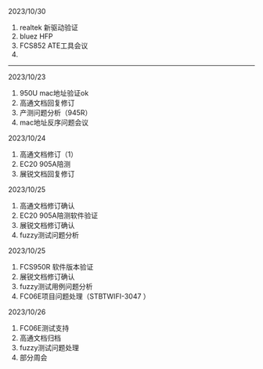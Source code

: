 2023/10/30

1. realtek 新驱动验证
2. bluez HFP 
3. FCS852 ATE工具会议
4. 





---------------



2023/10/23

1. 950U mac地址验证ok
2. 高通文档回复修订
3. 产测问题分析（945R）
4. mac地址反序问题会议



2023/10/24

1. 高通文档修订（1）
2. EC20 905A陪测
3. 展锐文档回复修订



2023/10/25

1. 高通文档修订确认
2. EC20 905A陪测软件验证
3. 展锐文档修订确认
4. fuzzy测试问题分析



2023/10/25

1. FCS950R 软件版本验证
2. 展锐文档修订确认
3. fuzzy测试用例问题分析
4. FC06E项目问题处理（STBTWIFI-3047  ）

2023/10/26

1. FC06E测试支持
2. 高通文档归档
3. fuzzy测试问题处理
4. 部分周会
